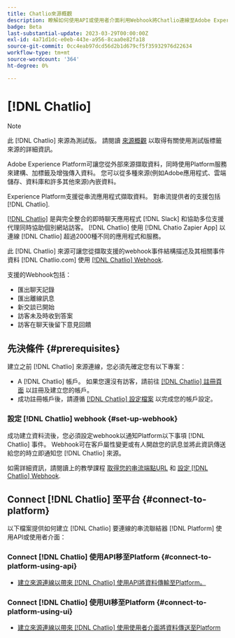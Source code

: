 ```yaml
---
title: Chatlio來源概觀
description: 瞭解如何使用API或使用者介面利用Webhook將Chatlio連線至Adobe Experience Platform
badge: Beta
last-substantial-update: 2023-03-29T00:00:00Z
exl-id: 4a71d1dc-e0eb-443e-a956-8caa0e82fa18
source-git-commit: 0cc4eab97dcd56d2b1d679cf5f35932976d22634
workflow-type: tm+mt
source-wordcount: '364'
ht-degree: 0%

---
```


# [!DNL Chatlio]

>[!NOTE]
>
>此 [!DNL Chatlio] 來源為測試版。 請閱讀 [來源概觀](../../home.md#terms-and-conditions) 以取得有關使用測試版標籤來源的詳細資訊。

Adobe Experience Platform可讓您從外部來源擷取資料，同時使用Platform服務來建構、加標籤及增強傳入資料。 您可以從多種來源(例如Adobe應用程式、雲端儲存、資料庫和許多其他來源)內嵌資料。

Experience Platform支援從串流應用程式擷取資料。 對串流提供者的支援包括 [!DNL Chatlio].

[[!DNL Chatlio]](https://chatlio.com/) 是與完全整合的即時聊天應用程式 [!DNL Slack] 和協助多位支援代理同時協助個別網站訪客。 [!DNL Chatlio] 使用 [!DNL Chatio Zapier App] 以連線 [!DNL Chatlio] 超過2000種不同的應用程式和服務。

此 [!DNL Chatlio] 來源可讓您從擷取支援的webhook事件結構描述及其相關事件資料 [!DNL Chatlio.com] 使用 [[!DNL Chatlio] Webhook](https://chatlio.com/docs/webhooks/).

支援的Webhook包括：

* 匯出聊天記錄
* 匯出離線訊息
* 新交談已開始
* 訪客未及時收到答案
* 訪客在聊天後留下意見回饋

## 先決條件 {#prerequisites}

建立之前 [!DNL Chatlio] 來源連線，您必須先確定您有以下專案：

* A [!DNL Chatlio] 帳戶。 如果您還沒有訪客，請前往 [[!DNL Chatlio] 註冊頁面](https://chatlio.com/app/#/signup) 以註冊及建立您的帳戶。
* 成功註冊帳戶後，請遵循 [[!DNL Chatlio] 設定檔案](https://chatlio.com/docs/setup/) 以完成您的帳戶設定。

### 設定 [!DNL Chatlio] webhook {#set-up-webhook}

成功建立資料流後，您必須設定webhook以通知Platform以下事項 [!DNL Chatlio] 事件。 Webhook可在客戶屬性變更或有人開啟您的訊息並將此資訊傳送給您的時立即通知您 [!DNL Chatlio] 來源。

如需詳細資訊，請閱讀上的教學課程 [取得您的串流端點URL](../../tutorials/ui/create/marketing-automation/chatlio-webhook.md#get-streaming-endpoint) 和 [設定 [!DNL Chatlio] Webhook](../../tutorials/ui/create/marketing-automation/chatlio-webhook.md#set-up-webhook).

## Connect [!DNL Chatlio] 至平台 {#connect-to-platform}

以下檔案提供如何建立 [!DNL Chatlio] 要連線的串流聯結器 [!DNL Platform] 使用API或使用者介面：

### Connect [!DNL Chatlio] 使用API移至Platform {#connect-to-platform-using-api}

* [建立來源連線以帶來 [!DNL Chatlio] 使用API將資料傳輸至Platform。](../../tutorials/api/create/marketing-automation/chatlio-webhook.md)

### Connect [!DNL Chatlio] 使用UI移至Platform {#connect-to-platform-using-ui}

* [建立來源連線以帶來 [!DNL Chatlio] 使用使用者介面將資料傳送至Platform](../../tutorials/ui/create/marketing-automation/chatlio-webhook.md)
